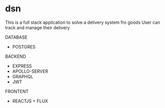 # dsn
This is a full stack application to solve a delivery system fro goods
User can track and manage their delivery

DATABASE
- POSTGRES

BACKEND
- EXPRESS
- APOLLO-SERVER
- GRAPHQL
- JWT

FRONTENT
- REACTJS + FLUX
